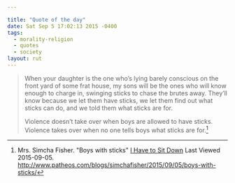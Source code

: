```yaml
---

title: "Quote of the day"
date: Sat Sep 5 17:02:13 2015 -0400
tags:
  - morality-religion
  - quotes
  - society
layout: rut
---
```



> When your daughter is the one who’s lying barely conscious on the front yard of some frat house, my sons will be the ones who will know enough to charge in, swinging sticks to chase the brutes away. They’ll know because we let them have sticks, we let them find out what sticks can do, and we told them what sticks are for.
> 
> Violence doesn’t take over when boys are allowed to have sticks. Violence takes over when no one tells boys what sticks are for.[^20150905-1]

[^20150905-1]: Mrs. Simcha Fisher.   "Boys with sticks" [I Have to Sit Down](http://www.patheos.com/blogs/simchafisher) Last Viewed 2015-09-05.  <http://www.patheos.com/blogs/simchafisher/2015/09/05/boys-with-sticks/>


